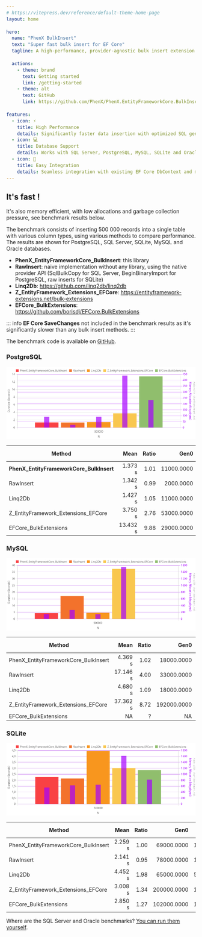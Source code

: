 ```yaml
---
# https://vitepress.dev/reference/default-theme-home-page
layout: home

hero:
  name: "PhenX BulkInsert"
  text: "Super fast bulk insert for EF Core"
  tagline: A high-performance, provider-agnostic bulk insert extension for Entity Framework Core 8+. Supports SQL Server, PostgreSQL, SQLite, MySQL and Oracle.

  actions:
    - theme: brand
      text: Getting started
      link: /getting-started
    - theme: alt
      text: GitHub
      link: https://github.com/PhenX/PhenX.EntityFrameworkCore.BulkInsert

features:
  - icon: ⚡️
    title: High Performance
    details: Significantly faster data insertion with optimized SQL generation and batching.
  - icon: 💻
    title: Database Support
    details: Works with SQL Server, PostgreSQL, MySQL, SQLite and Oracle databases.
  - icon: 🔌
    title: Easy Integration
    details: Seamless integration with existing EF Core DbContext and models.
---
```


## It's fast !

It's also memory efficient, with low allocations and garbage collection pressure, see benchmark results below.

The benchmark consists of inserting 500 000 records into a single table with various column types, using various methods to compare performance.
The results are shown for PostgreSQL, SQL Server, SQLite, MySQL and Oracle databases.

* **PhenX_EntityFrameworkCore_BulkInsert**: this library
* **RawInsert**: naive implementation without any library, using the native provider API (SqlBulkCopy for SQL Server, BeginBinaryImport for PostgreSQL, raw inserts for SQLite)
* **Linq2Db**: https://github.com/linq2db/linq2db
* **Z_EntityFramework_Extensions_EFCore**: https://entityframework-extensions.net/bulk-extensions
* **EFCore_BulkExtensions**: https://github.com/borisdj/EFCore.BulkExtensions

::: info
**EF Core SaveChanges** not included in the benchmark results as it's significantly slower than any bulk insert methods.
:::

The benchmark code is available on [GitHub](https://github.com/PhenX/PhenX.EntityFrameworkCore.BulkInsert/tree/main/tests/PhenX.EntityFrameworkCore.BulkInsert.Benchmark).

### PostgreSQL

![PostgreSQL benchmark results](images/bench-postgresql.png)

| Method                                   |     Mean | Ratio |       Gen0 |      Gen1 | Gen2 | Allocated | Alloc Ratio |
|------------------------------------------|---------:|------:|-----------:|----------:|-----:|----------:|------------:|
| **PhenX_EntityFrameworkCore_BulkInsert** |  1.373 s |  1.01 | 11000.0000 | 1000.0000 |    - |  91.59 MB |        1.00 |
| RawInsert                                |  1.342 s |  0.99 |  2000.0000 | 1000.0000 |    - |  22.91 MB |        0.25 |
| Linq2Db                                  |  1.427 s |  1.05 | 11000.0000 | 1000.0000 |    - |  91.68 MB |        1.00 |
| Z_EntityFramework_Extensions_EFCore      |  3.750 s |  2.76 | 53000.0000 | 1000.0000 |    - | 439.14 MB |        4.79 |
| EFCore_BulkExtensions                    | 13.432 s |  9.88 | 29000.0000 | 2000.0000 |    - | 232.77 MB |        2.54 |

### MySQL

![MySQL benchmark results](images/bench-mysql.png)

| Method                               |     Mean | Ratio |        Gen0 |       Gen1 |      Gen2 |  Allocated | Alloc Ratio |
|--------------------------------------|---------:|------:|------------:|-----------:|----------:|-----------:|------------:|
| PhenX_EntityFrameworkCore_BulkInsert |  4.369 s |  1.02 |  18000.0000 |  1000.0000 |         - |  147.12 MB |        1.00 |
| RawInsert                            | 17.146 s |  4.00 |  33000.0000 | 13000.0000 | 1000.0000 |  266.41 MB |        1.81 |
| Linq2Db                              |  4.680 s |  1.09 |  18000.0000 |  1000.0000 |         - |  145.13 MB |        0.99 |
| Z_EntityFramework_Extensions_EFCore  | 37.362 s |  8.72 | 192000.0000 |  6000.0000 |         - | 1554.77 MB |       10.57 |
| EFCore_BulkExtensions                |       NA |     ? |          NA |         NA |        NA |         NA |           ? |

### SQLite

![SQLite benchmark results](images/bench-sqlite.png)

| Method                               |    Mean | Ratio |        Gen0 |      Gen1 |      Gen2 |  Allocated | Alloc Ratio |
|--------------------------------------|--------:|------:|------------:|----------:|----------:|-----------:|------------:|
| PhenX_EntityFrameworkCore_BulkInsert | 2.259 s |  1.00 |  69000.0000 | 1000.0000 |         - |  554.55 MB |        1.00 |
| RawInsert                            | 2.141 s |  0.95 |  78000.0000 | 1000.0000 |         - |   625.5 MB |        1.13 |
| Linq2Db                              | 4.452 s |  1.98 |  65000.0000 | 5000.0000 | 2000.0000 |  646.42 MB |        1.17 |
| Z_EntityFramework_Extensions_EFCore  | 3.008 s |  1.34 | 200000.0000 | 1000.0000 |         - | 1613.93 MB |        2.91 |
| EFCore_BulkExtensions                | 2.850 s |  1.27 | 102000.0000 | 1000.0000 |         - |  820.09 MB |        1.48 |

Where are the SQL Server and Oracle benchmarks? [You can run them yourself](https://www.google.com/search?q=dewitt+clause).
